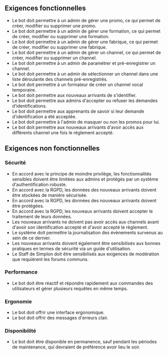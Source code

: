 ## Exigences fonctionnelles

- Le bot doit permettre à un admin de gérer une promo, ce qui permet de créer, modifier ou supprimer une promo.
- Le bot doit permettre à un admin de gérer une formation, ce qui permet de créer, modifier ou supprimer une formation.
- Le bot doit permettre à un admin de gérer une fabrique, ce qui permet de créer, modifier ou supprimer une fabrique.
- Le bot doit permettre à un admin de gérer un channel, ce qui permet de créer, modifier ou supprimer un channel.
- Le bot doit permettre à un admin de paramétrer et pré-enregistrer un channel.
- Le bot doit permettre à un admin de sélectionner un channel dans une liste déroulante des channels pré-enregistrés.
- Le bot doit permettre à un formateur de créer un channel vocal temporaire.
- Le bot doit permettre aux nouveaux arrivants de s'identifier. 
- Le bot doit permettre aux admins d'accepter ou refuser les demandes d'identifications.
- Le bot doit permettre aux apprenants de savoir si leur demande d'identification a été acceptée.
- Le bot doit permettre à l'admin de masquer ou non les promos pour lui.
- Le bot doit permettre aux nouveaux arrivants d'avoir accès aux diffèrents channel une fois le réglement accepté.

## Exigences non fonctionnelles

### Sécurité

- En accord avec le principe de moindre privilège, les fonctionnalités sensibles doivent être limitées aux admins et protégés par un système d'authentification robuste.
- En accord avec la RGPD, les données des nouveaux arrivants doivent être stockées de manière sécurisée.
- En accord avec la RGPD, les données des nouveaux arrivants doivent être protégées.
- En accord avec la RGPD, les nouveaux arrivants doivent accepter le traitement de leurs données.
- Les nouveaux arrivants ne doivent pas avoir accès aux channels avant d'avoir son identification accepté et d'avoir accepté le règlement.
- Le système doit permettre la journalisation des évènements survenus au sein de ce dernier.
- Les nouveaux arrivants doivent également être sensibilisés aux bonnes pratiques en termes de sécurité via un guide d'utilisation.
- Le Staff de Simplon doit être sensibilisés aux exigences de modération que requièrent les forums communs.

### Performance

- Le bot doit être réactif et répondre rapidement  aux commandes des utilisateurs et gérer plusieurs requêtes en même temps.

### Ergonomie

- Le bot doit offrir une interface ergonomique. 
- Le bot doit offrir des messages d'erreurs clair.

### Disponibilité

- Le bot doit être disponible en permanence, sauf pendant les périodes de maintenance, qui devraient de préférence avoir lieu le soir.